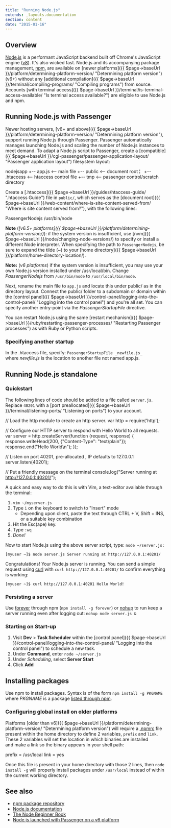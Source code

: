 ```yaml
---
title: "Running Node.js"
extends: _layouts.documentation
section: content
date: "2015-01-16"
---
```


## Overview

[Node.js](http://nodejs.org/) is a performant JavaScript backend built off Chrome's JavaScript engine ([v8](http://code.google.com/p/v8/)). It's also wicked fast. Node.js and its accompanying package management, [npm](https://www.npmjs.com/), are available on [newer platforms]({{ $page->baseUrl }}/platform/determining-platform-version/ "Determining platform version") (v6+) without any [additional compilation]({{ $page->baseUrl }}/terminal/compiling-programs/ "Compiling programs") from source. Accounts [with terminal access]({{ $page->baseUrl }}/terminal/is-terminal-access-available/ "Is terminal access available?") are eligible to use Node.js and npm.

## Running Node.js with Passenger

Newer hosting servers, [v6+ and above]({{ $page->baseUrl }}/platform/determining-platform-version/ "Determining platform version"), support running Node.js through Passenger. Passenger automatically manages launching Node.js and scaling the number of Node.js instances to meet demand. To adapt a Node.js script to Passenger, create a [compatible]({{ $page->baseUrl }}/cgi-passenger/passenger-application-layout/ "Passenger application layout") filesystem layout:

nodejsapp
+-- app.js  <-- main file
+-- public  <-- document root
¦   +-- .htaccess <-- htaccess control file
+-- tmp     <-- passenger control/scratch directory

Create a [.htaccess]({{ $page->baseUrl }}/guides/htaccess-guide/ ".htaccess Guide") file in `public/`, which serves as the [document root]({{ $page->baseUrl }}/web-content/where-is-site-content-served-from/ "Where is site content served from?"), with the following lines:

PassengerNodejs /usr/bin/node

**Note** (_[v6.5+ platforms]({{ $page->baseUrl }}/platform/determining-platform-version/)_): if the system version is insufficient, use [nvm]({{ $page->baseUrl }}/node/changing-node-versions/) to specify or install a different Node interpreter. When specifying the path to `PassengerNodejs`, be sure to expand the tilde (~) to your [home directory]({{ $page->baseUrl }}/platform/home-directory-location/).

**Note:** (_v6 platforms_) if the system version is insufficient, you may use your own Node.js version installed under /usr/local/bin. Change _PassengerNodejs_ from `/usr/bin/node` to `/usr/local/bin/node`.

Next, rename the main file to `app.js` and locate this under public/ as in the directory layout. Connect the public/ folder to a subdomain or domain within the [control panel]({{ $page->baseUrl }}/control-panel/logging-into-the-control-panel/ "Logging into the control panel") and you're all set. You can specify another entry-point via the _PassengerStartupFile_ directive.

You can restart Node.js using the same [restart mechanism]({{ $page->baseUrl }}/ruby/restarting-passenger-processes/ "Restarting Passenger processes") as with Ruby or Python scripts.

### Specifying another startup

In the .htaccess file, specify: `PassengerStartupFile _newfile.js_` where _newfile.js_ is the location to another file not named app.js.

## Running Node.js standalone

### Quickstart

The following lines of code should be added to a file called `server.js`. Replace `40201` with a [port preallocated]({{ $page->baseUrl }}/terminal/listening-ports/ "Listening on ports") to your account.

// Load the http module to create an http server.
var http = require('http');

// Configure our HTTP server to respond with Hello World to all requests.
var server = http.createServer(function (request, response) {
 response.writeHead(200, {"Content-Type": "text/plain"});
 response.end("Hello World\\n");
});

// Listen on port 40201, pre-allocated , IP defaults to 127.0.0.1
server.listen(40201);

// Put a friendly message on the terminal
console.log("Server running at http://127.0.0.1:40201/");

A quick and easy way to do this is with Vim, a text-editor available through the terminal:

1. `vim ~/myserver.js`
2. Type `i` on the keyboard to switch to "Insert" mode
    - Depending upon client, paste the text through CTRL + V, Shift + INS, or a suitable key combination
3. Hit the Esc(ape) key.
4. Type `:wq`
5. _Done!_

Now to start Node.js using the above server script, type: `node ~/server.js:`

`[myuser ~]$ node server.js Server running at http://127.0.0.1:40201/`

Congratulations! Your Node.js server is running. You can send a simple request using [curl](http://apiscp.com/linux-man/man1/curl.1.html) with `curl http://127.0.0.1:40201/` to confirm everything is working:

`[myuser ~]$ curl http://127.0.0.1:40201 Hello World!`

### Persisting a server

Use [forever](https://www.npmjs.com/package/forever) through npm (`npm install -g forever`) or [nohup](http://apiscp.com/linux-man/man1/nohup.1.html) to run keep a server running even after logging out: `nohup node server.js &`

### Starting on Start-up

1. Visit **Dev** > **Task Scheduler** within the [control panel]({{ $page->baseUrl }}/control-panel/logging-into-the-control-panel/ "Logging into the control panel") to schedule a new task.
2. Under **Command**, enter `node ~/server.js`
3. Under _Scheduling_, select **Server Start**
4. Click **Add**

## Installing packages

Use npm to install packages. Syntax is of the form `npm install -g PKGNAME` where _PKGNAME_ is a package [listed through npm](https://www.npmjs.com/).

### Configuring global install on older platforms

Platforms [older than v6]({{ $page->baseUrl }}/platform/determining-platform-version/ "Determining platform version") will require a [.npmrc](https://docs.npmjs.com/files/npmrc) file present within the home directory to define 2 variables, `prefix` and `link`. These 2 variables will set the location in which binaries are installed and make a link so the binary appears in your shell path:

prefix = /usr/local
link = yes

Once this file is present in your home directory with those 2 lines, then `node install -g` will properly install packages under `/usr/local` instead of within the current working directory.

## See also

- [npm package repository](https://www.npmjs.com/)
- [Node.js documentation](http://nodejs.org/api/)
- [The Node Beginner Book](http://www.nodebeginner.org/)
- [Node.js launched with Passenger on a v6 platform](http://nodejs.futz.net)
